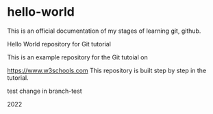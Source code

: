 # hello-world
This is an official documentation of my stages of learning git, github.

Hello World repository for Git tutorial

This is an example repository for the Git tutoial on

https://www.w3schools.com
This repository is built step by step in the tutorial.

test change in branch-test

2022
